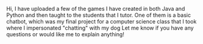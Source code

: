 Hi, I have uploaded  a few of the games I have created in both Java and Python and then taught to the students that I tutor. 
One of them is a basic chatbot, which was my final project for a computer science class that I took where I impersonated "chatting" with my dog
Let me know if you have any questions or would like me to explain anything!
